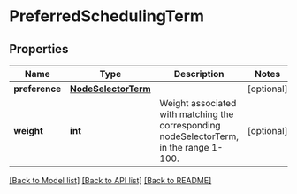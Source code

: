 # PreferredSchedulingTerm

## Properties
Name | Type | Description | Notes
------------ | ------------- | ------------- | -------------
**preference** | [**NodeSelectorTerm**](NodeSelectorTerm.md) |  | [optional] 
**weight** | **int** | Weight associated with matching the corresponding nodeSelectorTerm, in the range 1-100. | [optional] 

[[Back to Model list]](../README.md#documentation-for-models) [[Back to API list]](../README.md#documentation-for-api-endpoints) [[Back to README]](../README.md)



